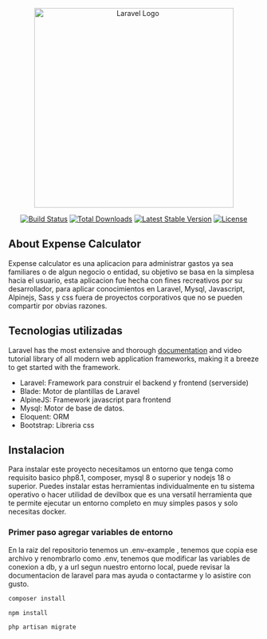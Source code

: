 <p align="center"><a href="https://laravel.com" target="_blank"><img src="https://raw.githubusercontent.com/laravel/art/master/logo-lockup/5%20SVG/2%20CMYK/1%20Full%20Color/laravel-logolockup-cmyk-red.svg" width="400" alt="Laravel Logo"></a></p>

<p align="center">
<a href="https://github.com/laravel/framework/actions"><img src="https://github.com/laravel/framework/workflows/tests/badge.svg" alt="Build Status"></a>
<a href="https://packagist.org/packages/laravel/framework"><img src="https://img.shields.io/packagist/dt/laravel/framework" alt="Total Downloads"></a>
<a href="https://packagist.org/packages/laravel/framework"><img src="https://img.shields.io/packagist/v/laravel/framework" alt="Latest Stable Version"></a>
<a href="https://packagist.org/packages/laravel/framework"><img src="https://img.shields.io/packagist/l/laravel/framework" alt="License"></a>
</p>

## About Expense Calculator

Expense calculator es una aplicacion para administrar gastos ya sea familiares o de algun negocio o entidad, su objetivo se basa en la simplesa hacia el usuario, esta aplicacion fue hecha con fines recreativos por su desarrollador, para aplicar conocimientos en Laravel, Mysql, Javascript, Alpinejs, Sass y css fuera de proyectos corporativos que no se pueden compartir por obvias razones. 


## Tecnologias utilizadas

Laravel has the most extensive and thorough [documentation](https://laravel.com/docs) and video tutorial library of all modern web application frameworks, making it a breeze to get started with the framework.

- Laravel: Framework para construir el backend y frontend (serverside)
- Blade: Motor de plantillas de Laravel
- AlpineJS: Framework javascript para frontend
- Mysql: Motor de base de datos.
- Eloquent: ORM
- Bootstrap: Libreria css 

## Instalacion

Para instalar este proyecto necesitamos un entorno que tenga como requisito basico php8.1, composer, mysql 8 o superior y nodejs 18 o superior.
Puedes instalar estas herramientas individualmente en tu sistema operativo o hacer utilidad de devilbox que es una versatil herramienta que te permite ejecutar un entorno completo en muy simples pasos y solo necesitas docker.

### Primer paso agregar variables de entorno
En la raiz del repositorio tenemos un .env-example , tenemos que copia ese archivo y renombrarlo como .env, tenemos que modificar las variables de conexion a db, y a url segun nuestro entorno local, puede revisar la documentacion de laravel para mas ayuda o contactarme y lo asistire con gusto.

```bash
composer install
```
```bash
npm install
```
```bash
php artisan migrate
```